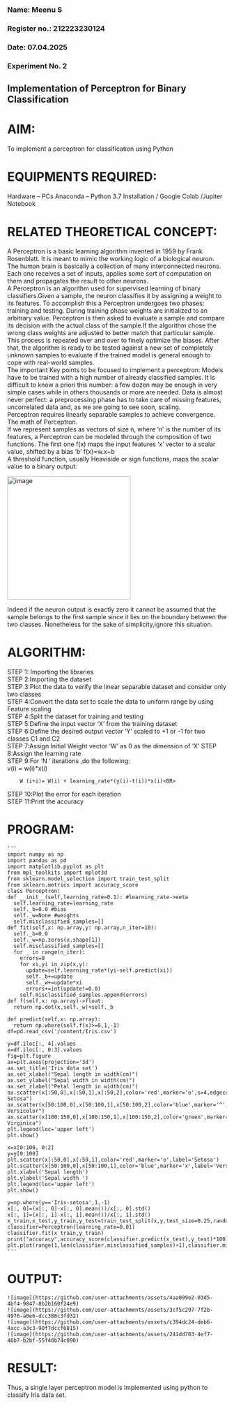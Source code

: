 <H3>Name: Meenu S</H3>
<H3>Register no.: 212223230124</H3>
<H3>Date: 07.04.2025</H3>
<H3>Experiment No. 2 </H3>

## Implementation of Perceptron for Binary Classification
# AIM:
To implement a perceptron for classification using Python<BR>

# EQUIPMENTS REQUIRED:
Hardware – PCs
Anaconda – Python 3.7 Installation / Google Colab /Jupiter Notebook

# RELATED THEORETICAL CONCEPT:
A Perceptron is a basic learning algorithm invented in 1959 by Frank Rosenblatt. It is meant to mimic the working logic of a biological neuron. The human brain is basically a collection of many interconnected neurons. Each one receives a set of inputs, applies some sort of computation on them and propagates the result to other neurons.<BR>
A Perceptron is an algorithm used for supervised learning of binary classifiers.Given a sample, the neuron classifies it by assigning a weight to its features. To accomplish this a Perceptron undergoes two phases: training and testing. During training phase weights are initialized to an arbitrary value. Perceptron is then asked to evaluate a sample and compare its decision with the actual class of the sample.If the algorithm chose the wrong class weights are adjusted to better match that particular sample. This process is repeated over and over to finely optimize the biases. After that, the algorithm is ready to be tested against a new set of completely unknown samples to evaluate if the trained model is general enough to cope with real-world samples.<BR>
The important Key points to be focused to implement a perceptron:
Models have to be trained with a high number of already classified samples. It is difficult to know a priori this number: a few dozen may be enough in very simple cases while in others thousands or more are needed.
Data is almost never perfect: a preprocessing phase has to take care of missing features, uncorrelated data and, as we are going to see soon, scaling.<BR>
Perceptron requires linearly separable samples to achieve convergence.
The math of Perceptron. <BR>
If we represent samples as vectors of size n, where ‘n’ is the number of its features, a Perceptron can be modeled through the composition of two functions. The first one f(x) maps the input features  ‘x’  vector to a scalar value, shifted by a bias ‘b’
f(x)=w.x+b
 <BR>
A threshold function, usually Heaviside or sign functions, maps the scalar value to a binary output:

 


<img width="283" alt="image" src="https://github.com/Lavanyajoyce/Ex-2--NN/assets/112920679/c6d2bd42-3ec1-42c1-8662-899fa450f483">


Indeed if the neuron output is exactly zero it cannot be assumed that the sample belongs to the first sample since it lies on the boundary between the two classes. Nonetheless for the sake of simplicity,ignore this situation.<BR>


# ALGORITHM:
STEP 1: Importing the libraries<BR>
STEP 2:Importing the dataset<BR>
STEP 3:Plot the data to verify the linear separable dataset and consider only two classes<BR>
STEP 4:Convert the data set to scale the data to uniform range by using Feature scaling<BR>
STEP 4:Split the dataset for training and testing<BR>
STEP 5:Define the input vector ‘X’ from the training dataset<BR>
STEP 6:Define the desired output vector ‘Y’ scaled to +1 or -1 for two classes C1 and C2<BR>
STEP 7:Assign Initial Weight vector ‘W’ as 0 as the dimension of ‘X’
STEP 8:Assign the learning rate<BR>
STEP 9:For ‘N ‘ iterations ,do the following:<BR>
        v(i) = w(i)*x(i)<BR>
         
        W (i+i)= W(i) + learning_rate*(y(i)-t(i))*x(i)<BR>
STEP 10:Plot the error for each iteration <BR>
STEP 11:Print the accuracy<BR>
# PROGRAM:
    '''
    import numpy as np
    import pandas as pd
    import matplotlib.pyplot as plt
    from mpl_toolkits import mplot3d
    from sklearn.model_selection import train_test_split
    from sklearn.metrics import accuracy_score
    class Perceptron:
    def __init__(self,learning_rate=0.1): #learning_rate->eeta
      self.learning_rate=learning_rate
      self._b=0.0 #bias
      self._w=None #weights
      self.misclassified_samples=[]
    def fit(self,x: np.array,y: np.array,n_iter=10):
      self._b=0.0
      self._w=np.zeros(x.shape[1])
      self.misclassified_samples=[]
      for _ in range(n_iter):
        errors=0
        for xi,yi in zip(x,y):
          update=self.learning_rate*(yi-self.predict(xi))
          self._b+=update
          self._w+=update*xi
          errors+=int(update!=0.0)
        self.misclassified_samples.append(errors)
    def f(self,x: np.array)->float:
      return np.dot(x,self._w)+self._b
  
    def predict(self,x: np.array):
      return np.where(self.f(x)>=0,1,-1)
    df=pd.read_csv('/content/Iris.csv')
    
    y=df.iloc[:, 4].values
    x=df.iloc[:, 0:3].values
    fig=plt.figure
    ax=plt.axes(projection='3d')
    ax.set_title('Iris data set')
    ax.set_xlabel("Sepal length in width(cm)")
    ax.set_ylabel("Sepal width in width(cm)")
    ax.set_zlabel("Petal length in width(cm)")
    ax.scatter(x[:50,0],x[:50,1],x[:50,2],color='red',marker='o',s=4,edgecolor='red',label="Iris Setosa")
    ax.scatter(x[50:100,0],x[50:100,1],x[50:100,2],color='blue',marker='^',s=4,edgecolor='blue',label="Iris Versicolor")
    ax.scatter(x[100:150,0],x[100:150,1],x[100:150,2],color='green',marker='s',s=4,edgecolor='green',label="Iris Virginica")
    plt.legend(loc='upper left')
    plt.show()

    x=x[0:100, 0:2]
    y=y[0:100]
    plt.scatter(x[:50,0],x[:50,1],color='red',marker='o',label='Setosa')
    plt.scatter(x[50:100,0],x[50:100,1],color='blue',marker='x',label='Versicolor')
    plt.xlabel('Sepal length')
    plt.ylabel('Sepal width ')
    plt.legend(loc='upper left')
    plt.show()

    y=np.where(y=='Iris-setosa',1,-1)
    x[:, 0]=(x[:, 0]-x[:, 0].mean())/x[:, 0].std()
    x[:, 1]=(x[:, 1]-x[:, 1].mean())/x[:, 1].std()
    x_train,x_test,y_train,y_test=train_test_split(x,y,test_size=0.25,random_state=0)
    classifier=Perceptron(learning_rate=0.01)
    classifier.fit(x_train,y_train)
    print("accuracy",accuracy_score(classifier.predict(x_test),y_test)*100)
    plt.plot(range(1,len(classifier.misclassified_samples)+1),classifier.misclassified_samples,marker='o')
    '''

# OUTPUT:

    ![image](https://github.com/user-attachments/assets/4aa099e2-03d5-4bf4-9847-8b2b160f24e9)
    ![image](https://github.com/user-attachments/assets/3cf5c297-7f2b-4976-a0e6-dcc386c3fd32)
    ![image](https://github.com/user-attachments/assets/c394dc24-deb6-4acc-a3c3-90f7dccf6815)
    ![image](https://github.com/user-attachments/assets/241dd703-4ef7-46b7-b2bf-55f40b74c090)

# RESULT:
 Thus, a single layer perceptron model is implemented using python to classify Iris data set.

 
